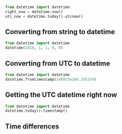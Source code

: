 
~~~py
from datetime import datetime
right_now = datetime.now()
utc_now = datetime.today().utcnow()
~~~


## Converting from string to datetime

~~~py
from datetime import datetime
datetime(2010, 1, 1, 0, 0)
~~~

## Converting from UTC to datetime

~~~py
from datetime import datetime
datetime.fromtimestamp(1489334268.295324)
~~~

## Getting the UTC datetime right now

~~~py
from datetime import datetime
datetime.today().timestamp()
~~~



## Time differences

~~~py

~~~
